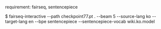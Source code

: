 requirement: fairseq, sentencepiece

$ fairseq-interactive --path checkpoint77.pt . --beam 5 --source-lang ko --target-lang en --bpe sentencepiece --sentencepiece-vocab wiki.ko.model


